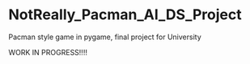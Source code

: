# NotReally_Pacman_AI_DS_Project
Pacman style game in pygame, final project for University

WORK IN PROGRESS!!!!
